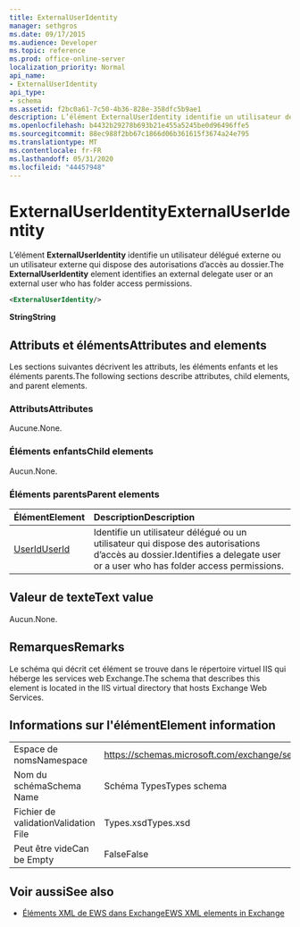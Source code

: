 ```yaml
---
title: ExternalUserIdentity
manager: sethgros
ms.date: 09/17/2015
ms.audience: Developer
ms.topic: reference
ms.prod: office-online-server
localization_priority: Normal
api_name:
- ExternalUserIdentity
api_type:
- schema
ms.assetid: f2bc0a61-7c50-4b36-828e-358dfc5b9ae1
description: L’élément ExternalUserIdentity identifie un utilisateur délégué externe ou un utilisateur externe qui dispose des autorisations d’accès au dossier.
ms.openlocfilehash: b4432b29278b693b21e455a5245be0d96496ffe5
ms.sourcegitcommit: 88ec988f2bb67c1866d06b361615f3674a24e795
ms.translationtype: MT
ms.contentlocale: fr-FR
ms.lasthandoff: 05/31/2020
ms.locfileid: "44457948"
---
```

# <a name="externaluseridentity"></a><span data-ttu-id="87761-103">ExternalUserIdentity</span><span class="sxs-lookup"><span data-stu-id="87761-103">ExternalUserIdentity</span></span>

<span data-ttu-id="87761-104">L’élément **ExternalUserIdentity** identifie un utilisateur délégué externe ou un utilisateur externe qui dispose des autorisations d’accès au dossier.</span><span class="sxs-lookup"><span data-stu-id="87761-104">The **ExternalUserIdentity** element identifies an external delegate user or an external user who has folder access permissions.</span></span> 
  
```xml
<ExternalUserIdentity/>
```

 <span data-ttu-id="87761-105">**String**</span><span class="sxs-lookup"><span data-stu-id="87761-105">**String**</span></span>
## <a name="attributes-and-elements"></a><span data-ttu-id="87761-106">Attributs et éléments</span><span class="sxs-lookup"><span data-stu-id="87761-106">Attributes and elements</span></span>

<span data-ttu-id="87761-107">Les sections suivantes décrivent les attributs, les éléments enfants et les éléments parents.</span><span class="sxs-lookup"><span data-stu-id="87761-107">The following sections describe attributes, child elements, and parent elements.</span></span>
  
### <a name="attributes"></a><span data-ttu-id="87761-108">Attributs</span><span class="sxs-lookup"><span data-stu-id="87761-108">Attributes</span></span>

<span data-ttu-id="87761-109">Aucune.</span><span class="sxs-lookup"><span data-stu-id="87761-109">None.</span></span>
  
### <a name="child-elements"></a><span data-ttu-id="87761-110">Éléments enfants</span><span class="sxs-lookup"><span data-stu-id="87761-110">Child elements</span></span>

<span data-ttu-id="87761-111">Aucun.</span><span class="sxs-lookup"><span data-stu-id="87761-111">None.</span></span>
  
### <a name="parent-elements"></a><span data-ttu-id="87761-112">Éléments parents</span><span class="sxs-lookup"><span data-stu-id="87761-112">Parent elements</span></span>

|<span data-ttu-id="87761-113">**Élément**</span><span class="sxs-lookup"><span data-stu-id="87761-113">**Element**</span></span>|<span data-ttu-id="87761-114">**Description**</span><span class="sxs-lookup"><span data-stu-id="87761-114">**Description**</span></span>|
|:-----|:-----|
|[<span data-ttu-id="87761-115">UserId</span><span class="sxs-lookup"><span data-stu-id="87761-115">UserId</span></span>](userid.md) <br/> |<span data-ttu-id="87761-116">Identifie un utilisateur délégué ou un utilisateur qui dispose des autorisations d’accès au dossier.</span><span class="sxs-lookup"><span data-stu-id="87761-116">Identifies a delegate user or a user who has folder access permissions.</span></span>  <br/> |
   
## <a name="text-value"></a><span data-ttu-id="87761-117">Valeur de texte</span><span class="sxs-lookup"><span data-stu-id="87761-117">Text value</span></span>

<span data-ttu-id="87761-118">Aucun.</span><span class="sxs-lookup"><span data-stu-id="87761-118">None.</span></span>
  
## <a name="remarks"></a><span data-ttu-id="87761-119">Remarques</span><span class="sxs-lookup"><span data-stu-id="87761-119">Remarks</span></span>

<span data-ttu-id="87761-120">Le schéma qui décrit cet élément se trouve dans le répertoire virtuel IIS qui héberge les services web Exchange.</span><span class="sxs-lookup"><span data-stu-id="87761-120">The schema that describes this element is located in the IIS virtual directory that hosts Exchange Web Services.</span></span>
  
## <a name="element-information"></a><span data-ttu-id="87761-121">Informations sur l'élément</span><span class="sxs-lookup"><span data-stu-id="87761-121">Element information</span></span>

|||
|:-----|:-----|
|<span data-ttu-id="87761-122">Espace de noms</span><span class="sxs-lookup"><span data-stu-id="87761-122">Namespace</span></span>  <br/> |https://schemas.microsoft.com/exchange/services/2006/types  <br/> |
|<span data-ttu-id="87761-123">Nom du schéma</span><span class="sxs-lookup"><span data-stu-id="87761-123">Schema Name</span></span>  <br/> |<span data-ttu-id="87761-124">Schéma Types</span><span class="sxs-lookup"><span data-stu-id="87761-124">Types schema</span></span>  <br/> |
|<span data-ttu-id="87761-125">Fichier de validation</span><span class="sxs-lookup"><span data-stu-id="87761-125">Validation File</span></span>  <br/> |<span data-ttu-id="87761-126">Types.xsd</span><span class="sxs-lookup"><span data-stu-id="87761-126">Types.xsd</span></span>  <br/> |
|<span data-ttu-id="87761-127">Peut être vide</span><span class="sxs-lookup"><span data-stu-id="87761-127">Can be Empty</span></span>  <br/> |<span data-ttu-id="87761-128">False</span><span class="sxs-lookup"><span data-stu-id="87761-128">False</span></span>  <br/> |
   
## <a name="see-also"></a><span data-ttu-id="87761-129">Voir aussi</span><span class="sxs-lookup"><span data-stu-id="87761-129">See also</span></span>



- [<span data-ttu-id="87761-130">Éléments XML de EWS dans Exchange</span><span class="sxs-lookup"><span data-stu-id="87761-130">EWS XML elements in Exchange</span></span>](ews-xml-elements-in-exchange.md)

